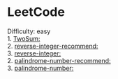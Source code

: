 # LeetCode
Difficulty: easy
</br>
1. 
[TwoSum:](https://github.com/SuperGintoki/practice/blob/master/twoSum.html)
</br>
2.
[reverse-integer-recommend:](https://github.com/SuperGintoki/practice/blob/master/reverse-integer.html)
</br>
3.
[reverse-integer:](https://github.com/SuperGintoki/practice/blob/master/reverse-integer1.html)
</br>
2.
[palindrome-number-recommend:](https://github.com/SuperGintoki/practice/blob/master/palindromeNumber.html)
</br>
3.
[palindrome-number:](https://github.com/SuperGintoki/practice/blob/master/palindromeNumber1.html)
</br>
